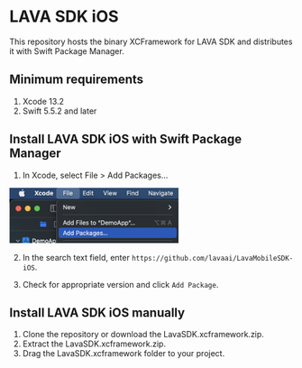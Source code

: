 # LAVA SDK iOS
This repository hosts the binary XCFramework for LAVA SDK and distributes it with Swift Package Manager.

## Minimum requirements
1. Xcode 13.2
2. Swift 5.5.2 and later

## Install LAVA SDK iOS with Swift Package Manager
1. In Xcode, select File > Add Packages...

<img src="Images/SPM-01.png" width="300" alt="SPM - Step 1"/>

2. In the search text field, enter `https://github.com/lavaai/LavaMobileSDK-iOS`.

3. Check for appropriate version and click `Add Package`.

## Install LAVA SDK iOS manually
1. Clone the repository or download the LavaSDK.xcframework.zip.
2. Extract the LavaSDK.xcframework.zip.
3. Drag the LavaSDK.xcframework folder to your project.
